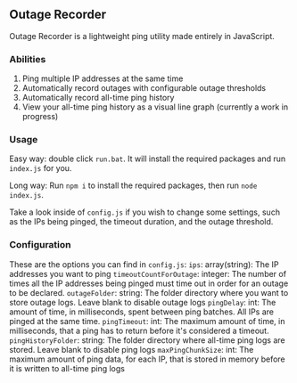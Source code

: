 ## Outage Recorder
Outage Recorder is a lightweight ping utility made entirely in JavaScript.

### Abilities
1. Ping multiple IP addresses at the same time
2. Automatically record outages with configurable outage thresholds
3. Automatically record all-time ping history
4. View your all-time ping history as a visual line graph (currently a work in progress)

### Usage
Easy way: double click `run.bat`. It will install the required packages and run `index.js` for you.

Long way:  Run `npm i` to install the required packages, then run `node index.js`. 

Take a look inside of `config.js` if you wish to change some settings, such as the IPs being pinged, the timeout duration, and the outage threshold. 

### Configuration
These are the options you can find in `config.js`:
`ips`: array(string): The IP addresses you want to ping
`timeoutCountForOutage`: integer: The number of times all the IP addresses being pinged must time out in order for an outage to be declared.
`outageFolder`: string: The folder directory where you want to store outage logs. Leave blank to disable outage logs
`pingDelay`: int: The amount of time, in milliseconds, spent between ping batches. All IPs are pinged at the same time.
`pingTimeout`: int: The maximum amount of time, in milliseconds, that a ping has to return before it's considered a timeout.
`pingHistoryFolder`: string: The folder directory where all-time ping logs are stored. Leave blank to disable ping logs
`maxPingChunkSize`: int: The maximum amount of ping data, for each IP, that is stored in memory before it is written to all-time ping logs